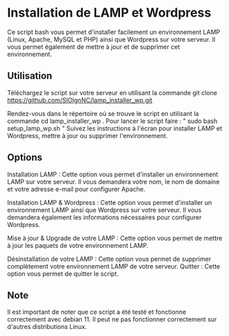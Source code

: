 # Installation de LAMP et Wordpress
Ce script bash vous permet d'installer facilement un environnement LAMP (Linux, Apache, MySQL et PHP) ainsi que Wordpress sur votre serveur. Il vous permet également de mettre à jour et de supprimer cet environnement.

## Utilisation
Téléchargez le script sur votre serveur en utilisant la commande git clone https://github.com/SIOlgnNC/lamp_installer_wp.git

Rendez-vous dans le répertoire où se trouve le script en utilisant la commande cd lamp_installer_wp . 
Pour lancer le script faire : " sudo bash setup_lamp_wp.sh "
Suivez les instructions à l'écran pour installer LAMP et Wordpress, mettre à jour ou supprimer l'environnement.

## Options
Installation LAMP : Cette option vous permet d'installer un environnement LAMP sur votre serveur. Il vous demandera votre nom, le nom de domaine et votre adresse e-mail pour configurer Apache.

Installation LAMP & Wordpress : Cette option vous permet d'installer un environnement LAMP ainsi que Wordpress sur votre serveur. Il vous demandera également les informations nécessaires pour configurer Wordpress.

Mise à jour & Upgrade de votre LAMP : Cette option vous permet de mettre à jour les paquets de votre environnement LAMP.

Désinstallation de votre LAMP : Cette option vous permet de supprimer complètement votre environnement LAMP de votre serveur.
Quitter : Cette option vous permet de quitter le script.

## Note
Il est important de noter que ce script a été testé et fonctionne correctement avec debian 11. Il peut ne pas fonctionner correctement sur d'autres distributions Linux.
